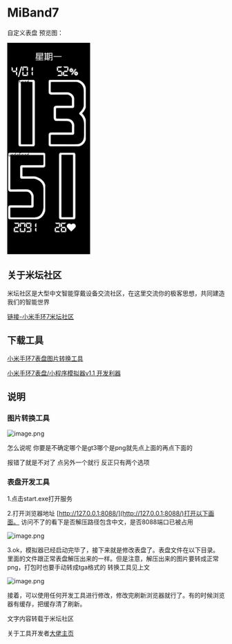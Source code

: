 # MiBand7
 自定义表盘
 预览图：
 
![](预览图.png)

## 关于米坛社区

米坛社区是大型中文智能穿戴设备交流社区，在这里交流你的极客思想，共同建造我们的智能世界

[链接-小米手环7米坛社区 ](https://www.bandbbs.cn/forums/mb7/)

## 下载工具

[小米手环7表盘图片转换工具](https://www.bandbbs.cn/threads/3953/)

[小米手环7表盘/小程序模拟器v1.1 开发利器](https://www.bandbbs.cn/threads/4060/)

## 说明

### 图片转换工具

![image.png](https://s2.loli.net/2024/04/01/e8DirQlZyn1GhUO.png)

怎么说呢 你要是不确定哪个是gt3哪个是png就先点上面的再点下面的

报错了就是不对了 点另外一个就行 反正只有两个选项

### 表盘开发工具

1.点击start.exe打开服务

2.打开浏览器地址 [http://127.0.0.1:8088/](http://127.0.0.1:8088/)打开以下画面。 访问不了的看下是否解压路径包含中文，是否8088端口已被占用

 ![image.png](https://s2.loli.net/2024/04/01/g8ZxtjWfavTM7lh.png)
 
 3.ok，模拟器已经启动完毕了，接下来就是修改表盘了。表盘文件在以下目录。里面的文件跟正常表盘解压出来的一样。但是注意，解压出来的图片要转成正常png，打包时也要手动转成tga格式的 转换工具见上文
 
 ![image.png](https://s2.loli.net/2024/04/01/NiPQzHxZJ1TytB5.png)
 
 接着，可以使用任何开发工具进行修改，修改完刷新浏览器就行了。有的时候浏览器有缓存，把缓存清了刷新。

文字内容转载于米坛社区

关于工具开发者[大佬主页](https://www.bandbbs.cn/members/2000/)
